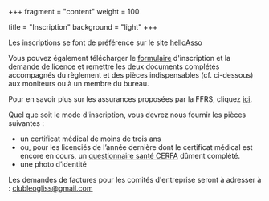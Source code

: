 +++
fragment = "content"
weight = 100

title = "Inscription"
background = "light"
+++

Les inscriptions se font de préférence sur le site [helloAsso](http://helloasso.com/associations/leogliss)

Vous pouvez également télécharger le [formulaire](https://drive.google.com/file/d/17I6LiJDB06IJ7qK_wrQ2VWq-YvAxMW0F/view?usp=sharing) d'inscription et la [demande de licence](https://drive.google.com/file/d/1n1y4SF41arX5CBccCPTxUdjTfiYmVAcZ/view?usp=sharing) 
et remettre les deux documents complétés accompagnés du règlement et des pièces indispensables (cf. ci-dessous) aux moniteurs ou à un membre du bureau.  

Pour en savoir plus sur les assurances proposées par la FFRS, cliquez [ici](https://ffroller.fr/creer-mon-club/assurance/).

Quel que soit le mode d'inscription, vous devrez nous fournir les pièces suivantes :

* un certificat médical de moins de trois ans 
* ou, pour les licenciés de l’année dernière dont le certificat médical est encore en cours, un [questionnaire santé CERFA](/resources/questionnaire%20santé.pdf) dûment complété.
* une photo d’identité


Les demandes de factures pour les comités d'entreprise seront à adresser à : clubleogliss@gmail.com

